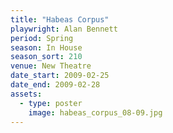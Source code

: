 ```yaml
---
title: "Habeas Corpus"
playwright: Alan Bennett
period: Spring
season: In House
season_sort: 210
venue: New Theatre
date_start: 2009-02-25
date_end: 2009-02-28
assets:
  - type: poster
    image: habeas_corpus_08-09.jpg
---
```


